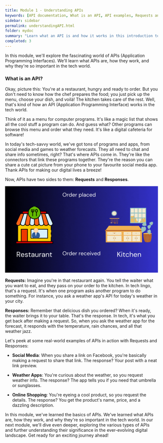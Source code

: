 ```yaml
---
title: Module 1 - Understanding APIs
keywords: [API documentation, What is an API, API examples, Requests and Responses, Types of APIs, Importance of APIs, Digital connectivity, Tech world, Online interactions, Digital communication, Tech lingo, Software connectors, Program interactions, Digital convenience, API, application programming interface, documentation, requests, responses, REST API, social media, weather apps, online shopping, introduction to APIs, learn about APIs, how APIs work, examples of APIs, API tutorial, API best practices, API design]
sidebar: sidebar
permalink: understandingAPI.html
folder: mydoc
summary: "Learn what an API is and how it works in this introduction to APIs and documentation. Includes examples of APIs in action, such as social media, weather apps, and online shopping."
completed: 3
---
```


In this module, we'll explore the fascinating world of APIs (Application Programming Interfaces). We'll learn what APIs are, how they work, and why they're so important in the tech world.

### What is an API?
Okay, picture this: You're at a restaurant, hungry and ready to order. But you don't need to know how the chef prepares the food; you just pick up the menu, choose your dish, and voilà! The kitchen takes care of the rest. Well, that's kind of how an API (Application Programming Interface) works in the tech world.

Think of it as a menu for computer programs. It's like a magic list that shows all the cool stuff a program can do. And guess what? Other programs can browse this menu and order what they need. It's like a digital cafeteria for software!

In today's tech-savvy world, we've got tons of programs and apps, from social media and games to weather forecasts. They all need to chat and share info sometimes, right? That's where APIs come in. They're like the connectors that link these programs together. They're the reason you can share a cute cat picture from your phone to your favourite social media app. Thank APIs for making our digital lives a breeze!

Now, APIs have two sides to them: **Requests** and **Responses**.

<img src="./gif/Request&Response.gif" alt="Requests and Responses in APIs">

**Requests:** Imagine you're in that restaurant again. You tell the waiter what you want to eat, and they pass on your order to the kitchen. In tech lingo, that's a request. It's when one program asks another program to do something. For instance, you ask a weather app's API for today's weather in your city.

**Responses:** Remember that delicious dish you ordered? When it's ready, the waiter brings it to your table. That's the response. In tech, it's what you get back after making a request. So, when you ask the weather app for the forecast, it responds with the temperature, rain chances, and all that weather jazz.

Let's peek at some real-world examples of APIs in action with Requests and Responses:

* **Social Media**: When you share a link on Facebook, you're basically making a request to share that link. The response? Your post with a neat link preview.

* **Weather Apps**: You're curious about the weather, so you request weather info. The response? The app tells you if you need that umbrella or sunglasses.

* **Online Shopping**: You're eyeing a cool product, so you request the details. The response? You get the product's name, price, and a dazzling description.

In this module, we've learned the basics of APIs. We've learned what APIs are, how they work, and why they're so important in the tech world. In our next module, we'll dive even deeper, exploring the various types of APIs and further understanding their significance in the ever-evolving digital landscape. Get ready for an exciting journey ahead!
